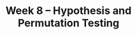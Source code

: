 ---
title: Week 8 – Hypothesis and Permutation Testing
weekNumber: 8
days:
    - date: 2025-5-19
      events: 
        - name: LEC 20
          type: lecture
          title: Hypothesis Testing and Total Variation Distance
          url: http://datahub.ucsd.edu/user-redirect/git-sync?repo=https://github.com/dsc-courses/dsc10-2025-sp&subPath=lectures/lec20/lec20.ipynb
          html: resources/lectures/lec20/lec20.html
          podcast:
          readings:
            - name: CIT 11.2
              url: https://inferentialthinking.com/chapters/11/2/Multiple_Categories.html
            - name: 11.4
              url: https://inferentialthinking.com/chapters/11/4/Error_Probabilities.html
          keywords: fair or unfair coin, p-value, midterm exam scores, Alameda County jury, TVD
        - name: DISC 8
          type: disc
          title: The Central Limit Theorem and Hypothesis Testing
          url: https://practice.dsc10.com/disc08/index.html
        - name: HW 5
          type: hw
          title: The Normal Distribution and the Central Limit Theorem
          url: http://datahub.ucsd.edu/user-redirect/git-sync?repo=https://github.com/dsc-courses/dsc10-2025-sp&subPath=homeworks/hw5/hw5.ipynb
    - date: 2025-5-21
      events: 
        - name: LEC 21
          type: lecture
          title: TVD, Hypothesis Testing, and Permutation Testing
          url:
          html:
          podcast:
          readings:
            - name: CIT 12.0-12.1
              url: https://inferentialthinking.com/chapters/12/Comparing_Two_Samples.html
          keywords: confidence intervals for hypothesis testing, body temperature, smoking/babies
        - name: QUIZ 4
          type: quiz
          title: Quiz 4 covers Lectures 17-20
    - date: 2025-5-22
      events:
        - name: LAB 6
          type: lab
          title: Hypothesis Testing
          url: http://datahub.ucsd.edu/user-redirect/git-sync?repo=https://github.com/dsc-courses/dsc10-2025-sp&subPath=labs/lab6/lab6.ipynb
    - date: 2025-5-23
      events: 
        - name: LEC 22
          type: lecture
          title: Permutation Testing
          url:
          html:
          podcast:
          readings:
            - name: CIT 12.3
              url: https://inferentialthinking.com/chapters/12/3/Deflategate.html
          keywords: smoking/babies, np.random.permutation, shuffling, Deflategate
---